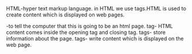 HTML-hyper text markup language.
in HTML we use tags.HTML is used to create content which is displayed on web pages.

<!DOCTYPE html>-to tell the computer that this is going to be an html page.
<html> </html> tag-  HTML content comes inside the opening <html> tag and closing </html> tag.
<head> tags- store information about the page.
<body> tags- write content which is displayed on the web page.
<title> tags- tell the computer that it is a title.
<p>tags-to write a paragraph
<a> tags- to create hyperlink.<a> tag has an attribute called 'href' (hypertext reference) which is used to point the tag to other pages.
<img/> tag- to add images. <img/> is a self-closing tag. The 'src' (source) attribute is used to give link to the image.
